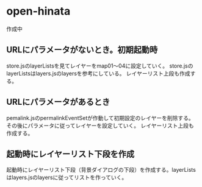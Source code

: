 # open-hinata
作成中
## URLにパラメータがないとき。初期起動時
store.jsのlayerListsを見てレイヤーをmap01～04に設定していく。
store.jsのlayerListsはlayers.jsのlayersを参考にしている。
レイヤーリスト上段も作成する。
## URLにパラメータがあるとき
pemalink.jsのpermalinkEventSetが作動して初期設定のレイヤーを削除する。その後にパラメータに従ってレイヤーを設定していく。
レイヤーリスト上段も作成する。
## 起動時にレイヤーリスト下段を作成
起動時にレイヤーリスト下段（背景ダイアログの下段）を作成する。layerListsはlayers.jsのlayersに従ってリストを作っていく。


